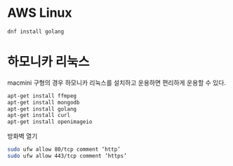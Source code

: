 
# AWS Linux

```bash
dnf install golang
```

# 하모니카 리눅스

macmini 구형의 경우 하모니카 리눅스를 설치하고 운용하면 편리하게 운용할 수 있다.


```bash
apt-get install ffmpeg
apt-get install mongodb
apt-get install golang
apt-get install curl
apt-get install openimageio
```


방화벽 열기

```bash
sudo ufw allow 80/tcp comment ‘http’
sudo ufw allow 443/tcp comment ‘https’
```
